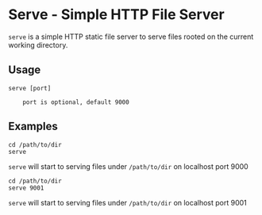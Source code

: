 # Serve - Simple HTTP File Server

`serve` is a simple HTTP static file server to serve files rooted on the
current working directory.

## Usage

    serve [port]

        port is optional, default 9000

## Examples

    cd /path/to/dir
    serve

`serve` will start to serving files under `/path/to/dir` on localhost port 9000

    cd /path/to/dir
    serve 9001

`serve` will start to serving files under `/path/to/dir` on localhost port 9001
